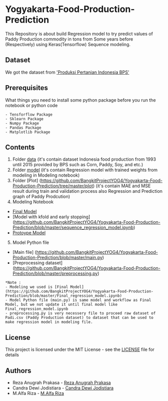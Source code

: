 # Yogyakarta-Food-Production-Prediction
This Repository is about build Regression model to try predict values of Paddy Production commodity in tons from Some years before (Respectively) using Keras(Tensorflow) Sequence modeling.

## Dataset
We got the dataset from ['Produksi Pertanian Indonesia BPS'](https://www.kaggle.com/lintangwisesa/produksi-pertanian-indonesia-bps-19932015)

## Prerequisites
What things you need to install some python package before you run the notebook or python code
```
- Tensforflow Package
- Sklearn Package
- Numpy Package
- Pandas Package
- Matplotlib Package
```
## Contents
1. Folder [data](https://github.com/BangkitProjectYOG4/Yogyakarta-Food-Production-Prediction/tree/master/data) 
(it's contain dataset Indonesia food production from 1993 until 2015 provided by BPS such as Corn, Paddy, Soy, and etc.)
2. Folder [model](https://github.com/BangkitProjectYOG4/Yogyakarta-Food-Production-Prediction/tree/master/model) 
(it's contain Regression model with trained weights from modeling in Modeling notebook)
3. Folder [Plot] (https://github.com/BangkitProjectYOG4/Yogyakarta-Food-Production-Prediction/tree/master/plot) 
(it's contain MAE and MSE result during train and validation process also Regression and Prediction graph of Paddy Prodcution)
4. Modeling Notebook
- [Final Model](https://github.com/BangkitProjectYOG4/Yogyakarta-Food-Production-Prediction/blob/master/Final_regression_model.ipynb)
- [Model with kfold and early stopping] (https://github.com/BangkitProjectYOG4/Yogyakarta-Food-Production-Prediction/blob/master/sequence_regression_model.ipynb)
- [Protoype Model](https://github.com/BangkitProjectYOG4/Yogyakarta-Food-Production-Prediction/blob/master/Regression_food_production_indonesia.ipynb)
5. Model Python file
- [Main file] (https://github.com/BangkitProjectYOG4/Yogyakarta-Food-Production-Prediction/blob/master/main.py)
- [Preprocessing dataset] (https://github.com/BangkitProjectYOG4/Yogyakarta-Food-Production-Prediction/blob/master/preprocessing.py)

```
*Note : 
- Modeling we used is [Final Model](https://github.com/BangkitProjectYOG4/Yogyakarta-Food-Production-Prediction/blob/master/Final_regression_model.ipynb)
- Model Python file (main.py) is same model and workflow as Final Model, but we not update it until final model like Final_regression_model.ipynb
- preprocessing.py is very necessery file to proceed raw dataset of Padi.csv (Paddy Production dataset) to dataset that can be used to make regression model in modeling file. 
```
## License
This project is licensed under the MIT License - see the [LICENSE](https://github.com/BangkitProjectYOG4/Yogyakarta-Food-Production-Prediction/blob/master/LICENSE) file for details

## Authors
- Reza Anugrah Prakasa - [Reza Anugrah Prakasa](https://github.com/Yakagi17)
- Candra Dewi Jodistiara - [Candra Dewi Jodistiara](https://github.com/jodistiara)
- M.Alfa Riza - [M.Alfa Riza](https://github.com/AlfaRiza)
